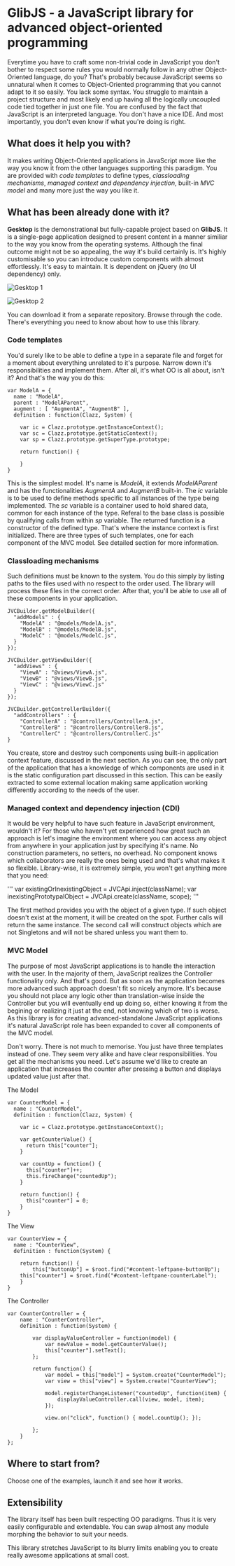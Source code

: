 # GlibJS - a JavaScript library for advanced object-oriented programming

Everytime you have to craft some non-trivial code in JavaScript you don't bother to respect some rules you would normally follow in any other Object-Oriented language, do you? That's probably because JavaScript seems so unnatural when it comes to Object-Oriented programming that you cannot adapt to it so easily. You lack some syntax. You struggle to maintain a project structure and most likely end up having all the logically uncoupled code tied together in just one file. You are confused by the fact that JavaScript is an interpreted language. You don't have a nice IDE. And most importantly, you don't even know if what you're doing is right.

## What does it help you with?
It makes writing Object-Oriented applications in JavaScript more like the way you know it from the other languages supporting this paradigm. You are provided with *code templates* to define types, *classloading mechanisms*, *managed context and dependency injection*, built-in *MVC model* and many more just the way you like it.

## What has been already done with it?
**Gesktop** is the demonstrational but fully-capable project based on **GlibJS**. It is a single-page application designed to present content in a manner similiar to the way you know from the operating systems. Although the final outcome might not be so appealing, the way it's build certainly is. It's highly customisable so you can introduce custom components with almost effortlessly. It's easy to maintain. It is dependent on jQuery (no UI dependency) only.

![Gesktop 1](http://s29.postimg.org/9c1kx08dj/image.png)

![Gesktop 2](http://s27.postimg.org/nm204jmfn/image.png)

You can download it from a separate repository. Browse through the code. There's everything you need to know about how to use this library.

### Code templates
You'd surely like to be able to define a type in a separate file and forget for a moment about everything unrelated to it's purpose. Narrow down it's responsibilities and implement them. After all, it's what OO is all about, isn't it? And that's the way you do this:  

```
var ModelA = {    
  name : "ModelA",  
  parent : "ModelAParent",  
  augment : [ "AugmentA", "AugmentB" ],  
  definition : function(Clazz, System) {  
    
    var ic = Clazz.prototype.getInstanceContext();
    var sc = Clazz.prototype.getStaticContext();  
    var sp = Clazz.prototype.getSuperType.prototype;  
  
    return function() {  
    
    }  
}
```

This is the simplest model. It's name is _ModelA_, it extends _ModelAParent_ and has the functionalities _AugmentA_ and _AugmentB_ built-in. The _ic_ variable is to be used to define methods specific to all instances of the type being implemented. The _sc_ variable is a container used to hold shared data, common for each instance of the type. Referal to the base class is possible by qualifying calls from within _sp_ variable. The returned function is a constructor of the defined type. That's where the instance context is first initialized. There are three types of such templates, one for each component of the MVC model. See detailed section for more information.

### Classloading mechanisms
Such definitions must be known to the system. You do this simply by listing paths to the files used with no respect to the order used. The library will process these files in the correct order. After that, you'll be able to use all of these components in your application.

```
JVCBuilder.getModelBuilder({
  "addModels" : {	
    "ModelA" : "@models/ModelA.js",	
    "ModelB" : "@models/ModelB.js",	
    "ModelC" : "@models/ModelC.js",	
  }
});	

JVCBuilder.getViewBuilder({
  "addViews" : {
    "ViewA" : "@views/ViewA.js",
    "ViewB" : "@views/ViewB.js",
    "ViewC" : "@views/ViewC.js"
  }
});

JVCBuilder.getControllerBuilder({
  "addControllers" : {
    "ControllerA" : "@controllers/ControllerA.js",
    "ControllerB" : "@controllers/ControllerB.js",
    "ControllerC" : "@controllers/ControllerC.js"
}
```

You create, store and destroy such components using built-in application context feature, discussed in the next section. As you can see, the only part of the application that has a knowledge of which components are used in it is the static configuration part discussed in this section. This can be easily extracted to some external location making same application working differently according to the needs of the user.

### Managed context and dependency injection (CDI)
It would be very helpful to have such feature in JavaScript environment, wouldn't it? For those who haven't yet experienced how great such an approach is let's imagine the environment where you can access any object from anywhere in your application just by specifying it's name. No construction parameters, no setters, no overhead. No component knows which collaborators are really the ones being used and that's what makes it so flexible. Library-wise, it is extremely simple, you won't get anything more that you need:

'''
var existingOrInexistingObject = JVCApi.inject(className);
var inexistingPrototypalObject = JVCApi.create(className, scope);
'''

The first method provides you with the object of a given type. If such object doesn't exist at the moment, it will be created on the spot. Further calls will return the same instance. The second call will construct objects which are not Singletons and will not be shared unless you want them to.

### MVC Model

The purpose of most JavaScript applications is to handle the interaction with the user. In the majority of them, JavaScript realizes the Controller functionality only. And that's good. But as soon as the application becomes more advanced such approach doesn't fit so nicely anymore. It's because you should not place any logic other than translation-wise inside the Controller but you will eventually end up doing so, either knowing it from the begining or realizing it just at the end, not knowing which of two is worse. As this library is for creating advanced-standalone JavaScript applications it's natural JavaScript role has been expanded to cover all components of the MVC model.

Don't worry. There is not much to memorise. You just have three templates instead of one. They seem very alike and have clear responsibilities. You get all the mechanisms you need. Let's assume we'd like to create an application that increases the counter after pressing a button and displays updated value just after that. 

The Model
```
var CounterModel = {    
  name : "CounterModel",  
  definition : function(Clazz, System) {  
    
    var ic = Clazz.prototype.getInstanceContext();
  
    var getCounterValue() {
      return this["counter"];
    }
  
    var countUp = function() {
      this["counter"]++;
      this.fireChange("countedUp");
    }
    
    return function() {  
      this["counter"] = 0;
    }  
}
```

The View
```
var CounterView = {    
  name : "CounterView",  
  definition : function(System) {  
    
    return function() {  
     	this["buttonUp"] = $root.find("#content-leftpane-buttonUp");
	this["counter"] = $root.find("#content-leftpane-counterLabel");
    }  
}
```

The Controller
```
var CounterController = {
	name : "CounterController",
	definition : function(System) {
		
		var displayValueController = function(model) {
			var newValue = model.getCounterValue();
			this["counter"].setText();
		};
		
		return function() {
			var model = this["model"] = System.create("CounterModel");
			var view = this["view"] = System.create("CounterView");
			
			model.registerChangeListener("countedUp", function(item) {
				displayValueController.call(view, model, item);
			});
			
			view.on("click", function() { model.countUp(); });
			
		};
	}
};
```

## Where to start from?

Choose one of the examples, launch it and see how it works. 

## Extensibility

The library itself has been built respecting OO paradigms. Thus it is very easily configurable and extendable. You can swap almost any module morphing the behavior to suit your needs. 

This library stretches JavaScript to its blurry limits enabling you to create really awesome applications at small cost. 





